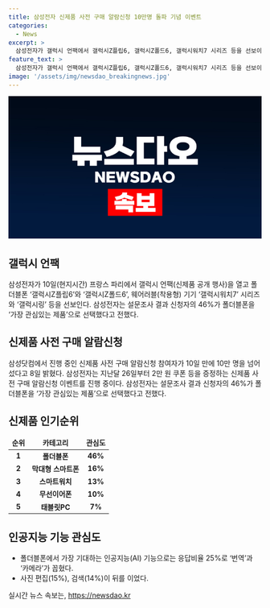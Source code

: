 ```yaml
---
title: 삼성전자 신제품 사전 구매 알람신청 10만명 돌파 기념 이벤트
categories:
  - News
excerpt: >
  삼성전자가 갤럭시 언팩에서 갤럭시Z플립6, 갤럭시Z폴드6, 갤럭시워치7 시리즈 등을 선보이며 신제품 사전 구매 알람신청 참여자가 10일 만에 10만 명을 돌파했다. 폴더블폰에 대한 관심이 높아 이를 가장 기대하는 제품으로 지목한 설문조사 결과도 공개됐는데, 특히 AI 기능 중 번역과 카메라 기능에 대한 기대가 높은 것으로 나타났다. 삼성의 신제품에 대한 기대감이 커지고 있으며, 이를 통해 새로운 혁신적인 기술과 기능이 시장에 어떤 영향을 미칠지 주목된다.
feature_text: >
  삼성전자가 갤럭시 언팩에서 갤럭시Z플립6, 갤럭시Z폴드6, 갤럭시워치7 시리즈 등을 선보이며 신제품 사전 구매 알람신청 참여자가 10일 만에 10만 명을 돌파했다. 폴더블폰에 대한 관심이 높아 이를 가장 기대하는 제품으로 지목한 설문조사 결과도 공개됐는데, 특히 AI 기능 중 번역과 카메라 기능에 대한 기대가 높은 것으로 나타났다. 삼성의 신제품에 대한 기대감이 커지고 있으며, 이를 통해 새로운 혁신적인 기술과 기능이 시장에 어떤 영향을 미칠지 주목된다.
image: '/assets/img/newsdao_breakingnews.jpg'
---
```


<p><img src="/assets/img/newsdao_breakingnews.jpg" alt="pcversion 속보" /></p>

<h2 data-ke-size="size26">갤럭시 언팩</h2>

<p data-ke-size="size16">삼성전자가 10일(현지시간) 프랑스 파리에서 갤럭시 언팩(신제품 공개 행사)을 열고 폴더블폰 ‘갤럭시Z플립6’와 ‘갤럭시Z폴드6’, 웨어러블(착용형) 기기 ‘갤럭시워치7’ 시리즈와 ‘갤럭시링’ 등을 선보인다. 삼성전자는 설문조사 결과 신청자의 46%가 폴더블폰을 ‘가장 관심있는 제품’으로 선택했다고 전했다.</p>

<h2 data-ke-size="size26">신제품 사전 구매 알람신청</h2>

<p data-ke-size="size16">삼성닷컴에서 진행 중인 신제품 사전 구매 알람신청 참여자가 10일 만에 10만 명을 넘어섰다고 8일 밝혔다. 삼성전자는 지난달 26일부터 2만 원 쿠폰 등을 증정하는 신제품 사전 구매 알람신청 이벤트를 진행 중이다. 삼성전자는 설문조사 결과 신청자의 46%가 폴더블폰을 ‘가장 관심있는 제품’으로 선택했다고 전했다.</p>

<h2 data-ke-size="size26">신제품 인기순위</h2>

<table>
<thead>
<tr><td style="text-align: center; height: 17px;"><b>순위</b></td><td style="text-align: center; height: 17px;"><b>카테고리</b></td><td style="text-align: center; height: 17px;"><b>관심도</b></td></tr></thead>
<tbody>
<tr><td style="text-align: center; height: 17px;"><b>1</b></td><td style="text-align: center; height: 17px;"><b>폴더블폰</b></td><td style="text-align: center; height: 17px;"><b>46%</b></td></tr>
<tr><td style="text-align: center; height: 17px;"><b>2</b></td><td style="text-align: center; height: 17px;"><b>막대형 스마트폰</b></td><td style="text-align: center; height: 17px;"><b>16%</b></td></tr>
<tr><td style="text-align: center; height: 17px;"><b>3</b></td><td style="text-align: center; height: 17px;"><b>스마트워치</b></td><td style="text-align: center; height: 17px;"><b>13%</b></td></tr>
<tr><td style="text-align: center; height: 17px;"><b>4</b></td><td style="text-align: center; height: 17px;"><b>무선이어폰</b></td><td style="text-align: center; height: 17px;"><b>10%</b></td></tr>
<tr><td style="text-align: center; height: 17px;"><b>5</b></td><td style="text-align: center; height: 17px;"><b>태블릿PC</b></td><td style="text-align: center; height: 17px;"><b>7%</b></td></tr>
</tbody>
</table>

<h2 data-ke-size="size26">인공지능 기능 관심도</h2>

<ul>
<li>폴더블폰에서 가장 기대하는 인공지능(AI) 기능으로는 응답비율 25%로 ‘번역’과 ‘카메라’가 꼽혔다.</li>
<li>사진 편집(15%), 검색(14%)이 뒤를 이었다.</li>
</ul>
실시간 뉴스 속보는, <a href="https://newsdao.kr" rel="dofollow">https://newsdao.kr</a>


